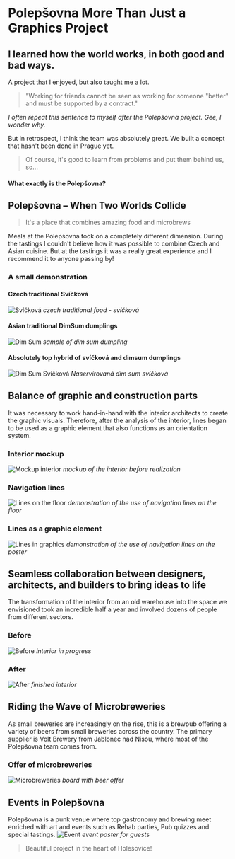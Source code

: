 # Polepšovna More Than Just a Graphics Project

## I learned how the world works, in both good and bad ways.
A project that I enjoyed, but also taught me a lot. 

> "Working for friends cannot be seen as working for someone "better" and must be supported by a contract."

*I often repeat this sentence to myself after the Polepšovna project. Gee, I wonder why.*


But in retrospect, I think the team was absolutely great. We built a concept that hasn't been done in Prague yet.

> Of course, it's good to learn from problems and put them behind us, so...
#### **What exactly is the Polepšovna?**


## Polepšovna – When Two Worlds Collide
> It's a place that combines amazing food and microbrews

Meals at the Polepšovna took on a completely different dimension. During the tastings I couldn't believe how it was possible to combine Czech and Asian cuisine. But at the tastings it was a really great experience and I recommend it to anyone passing by!
### A small demonstration
#### Czech traditional Svíčková  
![Svíčková](/02_first_impressions/images_casestudy/svickova.jpg)
*czech traditional food - svíčková*
#### Asian traditional DimSum dumplings
![Dim Sum](/02_first_impressions/images_casestudy/dimsum.webp)
*sample of dim sum dumpling*
#### Absolutely top hybrid of svíčková and dimsum dumplings
![Dim Sum Svíčková](/02_first_impressions/images_casestudy/dimsumsvickova.jpg)
*Naservírovaná dim sum svíčková*


## Balance of graphic and construction parts
It was necessary to work hand-in-hand with the interior architects to create the graphic visuals. Therefore, after the analysis of the interior, lines began to be used as a graphic element that also functions as an orientation system.    
### Interior mockup
![Mockup interior](/02_first_impressions/images_casestudy/interior.png)
*mockup of the interior before realization*
### Navigation lines
![Lines on the floor](/02_first_impressions/images_casestudy/floor_lines.jpg)
*demonstration of the use of navigation lines on the floor*
### Lines as a graphic element
![Lines in graphics](/02_first_impressions/images_casestudy/poster.png)
*demonstration of the use of navigation lines on the poster*


## Seamless collaboration between designers, architects, and builders to bring ideas to life
The transformation of the interior from an old warehouse into the space we envisioned took an incredible half a year and involved dozens of people from different sectors.
### Before
![Before](/02_first_impressions/images_casestudy/mess.jpg)
*interior in progress*

### After
![After](/02_first_impressions/images_casestudy/interior.jpeg)
*finished interior*


## Riding the Wave of Microbreweries
As small breweries are increasingly on the rise, this is a brewpub offering a variety of beers from small breweries across the country. The primary supplier is Volt Brewery from Jablonec nad Nisou, where most of the Polepšovna team comes from.

### Offer of microbreweries
![Microbreweries](/02_first_impressions/images_casestudy/Microbreweries.jpeg)
*board with beer offer*

## Events in Polepšovna
Polepšovna is a punk venue where top gastronomy and brewing meet enriched with art and events such as Rehab parties, Pub quizzes and special tastings.
![Event](/02_first_impressions/images_casestudy/event.png)
*event poster for guests*

> Beautiful project in the heart of Holešovice!
